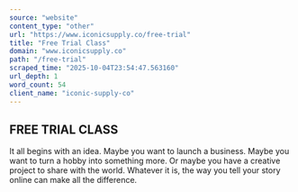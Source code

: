 ```yaml
---
source: "website"
content_type: "other"
url: "https://www.iconicsupply.co/free-trial"
title: "Free Trial Class"
domain: "www.iconicsupply.co"
path: "/free-trial"
scraped_time: "2025-10-04T23:54:47.563160"
url_depth: 1
word_count: 54
client_name: "iconic-supply-co"
---
```


## FREE TRIAL CLASS

It all begins with an idea. Maybe you want to launch a business. Maybe you want to turn a hobby into something more. Or maybe you have a creative project to share with the world. Whatever it is, the way you tell your story online can make all the difference.